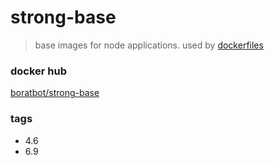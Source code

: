 # strong-base
> base images for node applications. 
> used by [dockerfiles](https://github.com/wiredcraft-ops/dockerfiles)

### docker hub

[boratbot/strong-base](https://hub.docker.com/r/boratbot/strong-base/)

### tags

- 4.6
- 6.9